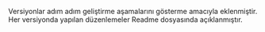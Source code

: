 Versiyonlar adım adım geliştirme aşamalarını gösterme amacıyla eklenmiştir. Her versiyonda yapılan düzenlemeler Readme dosyasında açıklanmıştır.
